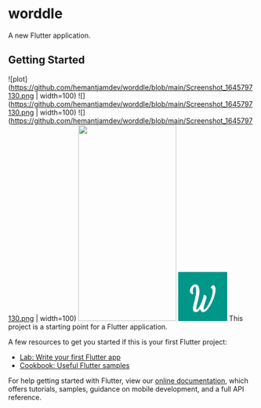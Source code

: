 # worddle

A new Flutter application.

## Getting Started
![plot](https://github.com/hemantjamdev/worddle/blob/main/Screenshot_1645797130.png | width=100)
![](https://github.com/hemantjamdev/worddle/blob/main/Screenshot_1645797130.png | width=100)
![](https://github.com/hemantjamdev/worddle/blob/main/Screenshot_1645797130.png | width=100)
<img src="https://camo.githubusercontent.com/..." data-canonical-src="https://github.com/hemantjamdev/worddle/blob/main/Screenshot_1645797130.png" width="200" height="400" />
<img src="https://github.com/hemantjamdev/worddle/blob/main/Screenshot_1645797130.png" width="100" height="100">
This project is a starting point for a Flutter application.

A few resources to get you started if this is your first Flutter project:

- [Lab: Write your first Flutter app](https://flutter.dev/docs/get-started/codelab)
- [Cookbook: Useful Flutter samples](https://flutter.dev/docs/cookbook)

For help getting started with Flutter, view our
[online documentation](https://flutter.dev/docs), which offers tutorials,
samples, guidance on mobile development, and a full API reference.
